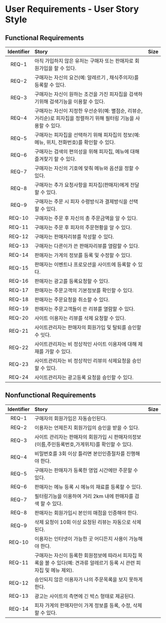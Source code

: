 # User Requirements - User Story Style
 
## Functional Requirements
 
Identifier | Story | Size
:--------:|:-------------------------|:----------:|
REQ-1 | 아직 가입하지 않은 유저는 구매자 또는 판매자로 회원가입을 할 수 있다.  |
REQ-2 | 구매자는 자신의 요건(예: 알레르기 , 채식주의자)를 등록할 수 있다. |
REQ-3 | 구매자는 자신이 원하는 조건을 가진 피자집을 검색하기위해 검색기능을 이용할 수 있다.  |
REQ-4 | 구매자는 자신이 지정한 우선순위(예: 별점순, 리뷰순, 거리순)로 피자집을 정렬하기 위해 필터링 기능을 사용할 수 있다.  |
REQ-5 | 구매자는 피자집을 선택하기 위해 피자집의 정보(예: 메뉴, 위치, 전화번호)를 확인할 수 있다. |
REQ-6 | 구매자는 검색의 편의성을 위해 피자집, 메뉴에 대해 즐겨찾기 할 수 있다. |
REQ-7 | 구매자는 자신의 기호에 맞춰 메뉴와 옵션을 정할 수 있다. |
REQ-8 | 구매자는 추가 요청사항을 피자집(판매자)에게 전달할 수 있다. |
REQ-9 | 구매자는 주문 시 피자 수령방식과 결제방식을 선택 할 수 있다. |
REQ-10 | 구매자는 주문 후 자신의 총 주문금액을 알 수 있다. |
REQ-11 | 구매자는 주문 후 피자의 주문현황을 알 수 있다. |
REQ-12 | 구매자는 판매자리뷰를 작성할 수 있다. |
REQ-13 | 구매자는 다른이가 쓴 판매자리뷰를 열람할 수 있다. |
REQ-14 | 판매자는 가게의 정보를 등록 및 수정할 수 있다. |
REQ-15 | 판매자는 이벤트나 프로모션을 사이트에 등록할 수 있다. |
REQ-16 | 판매자는 광고를 등록요청할 수 있다. |
REQ-17 | 판매자는 주문고객의 기본정보를 확인할 수 있다. |
REQ-18 | 판매자는 주문요청을 취소할 수 있다. |
REQ-19 | 판매자는 주문고객들이 쓴 리뷰를 열람할 수 있다. |
REQ-20 | 사이트 이용자는 리뷰를 삭제 요청할 수 있다. |
REQ-21 | 사이트관리자는 판매자의 회원가입 및 탈퇴를 승인할 수 잇다. |
REQ-22 | 사이트관리자는 비 정상적인 사이트 이용자에 대해 제재를 가할 수 있다. |
REQ-23 | 사이트관리자는 비 정상적인 리뷰의 삭제요청을 승인할 수 있다. |
REQ-24 | 사이트관리자는 광고등록 요청을 승인할 수 있다. |
 
## Nonfunctional Requirements
 
Identifier | Story | Size
:--------:|:-------------------------|:----------:|
REQ-1| 구매자의 회원가입은 자동승인된다. |
REQ-2| 이용자는 언제든지 회원가입의 승인을 받을 수 있다. |
REQ-3| 사이트 관리자는 판매자의 회원가입 시 판매자의정보(이름,주민등록번호,가게위치)를 확인할 수 있다. |
REQ-4| 비밀번호를 3회 이상 틀리면 본인인증절차를 진행해야 한다. |
REQ-5| 구매자는 판매자가 등록한 영업 시간에만 주문할 수 있다. |
REQ-6| 판매자는 메뉴 등록 시 메뉴의 재료를 등록할 수 있다. |
REQ-7| 필터링기능을 이용하여 거리 2km 내에 판매자를 검색 할 수 있다. |
REQ-8| 판매자는 회원가입시 본인의 매점을 인증해야 한다. |
REQ-9| 삭제 요청이 10회 이상 요청된 리뷰는 자동으로 삭제된다. |
REQ-10| 이용자는 인터넷이 가능한 곳 어디든지 사용이 가능해야 한다. |
REQ-11| 구매자는 자신이 등록한  회원정보에 따라서 피자집 목록을 볼 수 있다(예: 견과류 알레르기 등록 시 관련 피자집 및 메뉴 제외). |
REQ-12| 승인되지 않은 이용자가 나의 주문목록을 보지 못하게 한다. |
REQ-13| 광고는 사이트의 측면에 긴 박스 형태로 제공된다. |
REQ-14| 피자 가게의 판매자만이 가게 정보를 등록, 수정, 삭제할 수 있다. |
